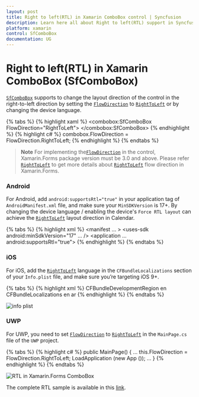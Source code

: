```yaml
---
layout: post
title: Right to left(RTL) in Xamarin ComboBox control | Syncfusion
description: Learn here all about Right to left(RTL) support in Syncfusion Xamarin ComboBox (SfComboBox) control and more.
platform: xamarin
control: SfComboBox
documentation: UG
---
```


# Right to left(RTL) in Xamarin ComboBox (SfComboBox)

[`SfComboBox`](https://help.syncfusion.com/cr/xamarin/Syncfusion.XForms.ComboBox.SfComboBox.html) supports to change the layout direction of the control in the right-to-left direction by setting the [`FlowDirection`](https://learn.microsoft.com/en-us/dotnet/api/xamarin.forms.visualelement.flowdirection?view=xamarin-forms#Xamarin_Forms_VisualElement_FlowDirection) to [`RightToLeft`](https://devblogs.microsoft.com/xamarin/right-to-left-localization-xamarin-forms/) or by changing the device language.

{% tabs %}
{% highlight xaml %}
<combobox:SfComboBox FlowDirection="RightToLeft">
</combobox:SfComboBox>
{% endhighlight %}
{% highlight c# %}
combobox.FlowDirection = FlowDirection.RightToLeft;
{% endhighlight %}
{% endtabs %}

>**Note**
For implementing the[`FlowDirection`](https://learn.microsoft.com/en-us/dotnet/api/xamarin.forms.visualelement.flowdirection?view=xamarin-forms#Xamarin_Forms_VisualElement_FlowDirection) in the control, Xamarin.Forms package version must be 3.0 and above. Please refer [`RightToLeft`](https://devblogs.microsoft.com/xamarin/right-to-left-localization-xamarin-forms/) to get more details about [`RightToLeft`](https://devblogs.microsoft.com/xamarin/right-to-left-localization-xamarin-forms/) flow direction in Xamarin.Forms.

### Android
For Android, add `android:supportsRtl="true"` in your application tag of `AndroidManifest.xml` file, and make sure your `MinSDKVersion` is 17+. By changing the device language / enabling the device's `Force RTL layout` can achieve the [`RightToLeft`](https://devblogs.microsoft.com/xamarin/right-to-left-localization-xamarin-forms/) layout direction in Calendar.

{% tabs %}
{% highlight xml %}
<manifest ... >
<uses-sdk android:minSdkVersion="17" ... />
<application ... android:supportsRtl="true">
</application>
</manifest>
{% endhighlight %}
{% endtabs %}

### iOS
For iOS, add the [`RightToLeft`](https://devblogs.microsoft.com/xamarin/right-to-left-localization-xamarin-forms/) language in the `CFBundleLocalizations` section of your `Info.plist` file, and make sure you’re targeting iOS 9+.

{% tabs %}
{% highlight xml %}
<resources>
<key>CFBundleDevelopmentRegion</key>
<string>en</string>
<key>CFBundleLocalizations</key>
<array>
<string>en</string>
<string>ar</string>
</array>
</resources>
{% endhighlight %}
{% endtabs %}

![info plist](images/RTL/ComboBox_iosplist.png)

### UWP
For UWP, you need to set [`FlowDirection`](https://learn.microsoft.com/en-us/dotnet/api/xamarin.forms.visualelement.flowdirection?view=xamarin-forms#Xamarin_Forms_VisualElement_FlowDirection) to [`RightToLeft`](https://devblogs.microsoft.com/xamarin/right-to-left-localization-xamarin-forms/) in the `MainPage.cs` file of the `UWP` project.

{% tabs %}
{% highlight c# %}
public MainPage()
{
…
this.FlowDirection = FlowDirection.RightToLeft;
LoadApplication (new App ());
…
}
{% endhighlight %}
{% endtabs %}

![RTL in Xamarin.Forms ComboBox](images/RTL/Xamarin.Forms-ComboBox-rtl.png)

The complete RTL sample is available in this [link](https://github.com/SyncfusionExamples/rtl-sample-combobox).
